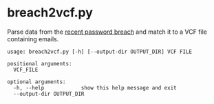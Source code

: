 # breach2vcf.py

Parse data from the [recent password breach](https://medium.com/4iqdelvedeep/1-4-billion-clear-text-credentials-discovered-in-a-single-database-3131d0a1ae14) and match it to a VCF file containing emails.

```
usage: breach2vcf.py [-h] [--output-dir OUTPUT_DIR] VCF FILE

positional arguments:
  VCF_FILE

optional arguments:
  -h, --help            show this help message and exit
  --output-dir OUTPUT_DIR
```

